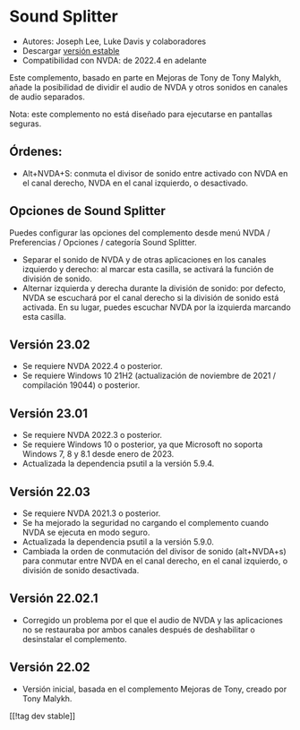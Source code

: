 # Sound Splitter #

* Autores: Joseph Lee, Luke Davis y colaboradores
* Descargar [versión estable][1]
* Compatibilidad con NVDA: de 2022.4 en adelante

Este complemento, basado en parte en Mejoras de Tony de Tony Malykh, añade
la posibilidad de dividir el audio de NVDA y otros sonidos en canales de
audio separados.

Nota: este complemento no está diseñado para ejecutarse en pantallas
seguras.

## Órdenes:

* Alt+NVDA+S: conmuta el divisor de sonido entre activado con NVDA en el
  canal derecho, NVDA en el canal izquierdo, o desactivado.

## Opciones de Sound Splitter

Puedes configurar las opciones del complemento desde menú NVDA /
Preferencias / Opciones / categoría Sound Splitter.

* Separar el sonido de NVDA y de otras aplicaciones en los canales izquierdo
  y derecho: al marcar esta casilla, se activará la función de división de
  sonido.
* Alternar izquierda y derecha durante la división de sonido: por defecto,
  NVDA se escuchará por el canal derecho si la división de sonido está
  activada. En su lugar, puedes escuchar NVDA por la izquierda marcando esta
  casilla.

## Versión 23.02

* Se requiere NVDA 2022.4 o posterior.
* Se requiere Windows 10 21H2 (actualización de noviembre de 2021 /
  compilación 19044) o posterior.

## Versión 23.01

* Se requiere NVDA 2022.3 o posterior.
* Se requiere Windows 10 o posterior, ya que Microsoft no soporta Windows 7,
  8 y 8.1 desde enero de 2023.
* Actualizada la dependencia psutil a la versión 5.9.4.

## Versión 22.03

* Se requiere NVDA 2021.3 o posterior.
* Se ha mejorado la seguridad no cargando el complemento cuando NVDA se
  ejecuta en modo seguro.
* Actualizada la dependencia psutil a la versión 5.9.0.
* Cambiada la orden de conmutación del divisor de sonido (alt+NVDA+s) para
  conmutar entre NVDA en el canal derecho, en el canal izquierdo, o división
  de sonido desactivada.

## Versión 22.02.1

* Corregido un problema por el que el audio de NVDA y las aplicaciones no se
  restauraba por ambos canales después de deshabilitar o desinstalar el
  complemento.

## Versión 22.02

* Versión inicial, basada en el complemento Mejoras de Tony, creado por Tony
  Malykh.

[[!tag dev stable]]

[1]: https://www.nvaccess.org/addonStore/legacy?file=soundSplitter
